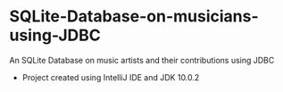 # SQLite-Database-on-musicians-using-JDBC
An SQLite Database on music artists and their contributions using JDBC 
* Project created using IntelliJ IDE and JDK 10.0.2
